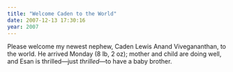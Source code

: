 ```yaml
---
title: "Welcome Caden to the World"
date: 2007-12-13 17:30:16
year: 2007
---
```

Please welcome my newest nephew, Caden Lewis Anand Vivegananthan, to the world.  He arrived Monday (8 lb, 2 oz); mother and child are doing well, and Esan is thrilled—just <em>thrilled</em>—to have a baby brother.
